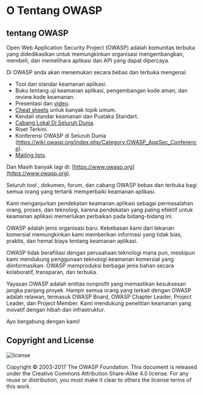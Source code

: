# O Tentang OWASP

## tentang OWASP

Open Web Application Security Project (OWASP) adalah komunitas terbuka yang didedikasikan untuk memungkinkan organisasi mengembangkan, membeli, dan memelihara aplikasi dan API yang dapat dipercaya.

Di OWASP anda akan menemukan secara bebas dan terbuka mengenai:

* Tool dan standar keamanan aplikasi.
* Buku tentang uji keamanan aplikasi, pengembangan kode aman, dan review kode keamanan.
* Presentasi dan [video](https://www.youtube.com/user/OWASPGLOBAL).
* [Cheat sheets](https://wiki.owasp.org/index.php/OWASP_Cheat_Sheet_Series) untuk banyak topik umum.
* Kendali standar keamanan dan Pustaka Standart.
* [Cabang Lokal Di Seluruh Dunia](https://wiki.owasp.org/index.php/OWASP_Chapter).
* Riset Terkini.
* Konferensi OWASP di Seluruh Dunia (https://wiki.owasp.org/index.php/Category:OWASP_AppSec_Conference).
* [Mailing lists](https://lists.owasp.org/mailman/listinfo).

Dan Masih banyak lagi di: [https://www.owasp.org](https://www.owasp.org).

Seluruh tool , dokumen, forum, dan cabang OWASP bebas dan terbuka bagi semua orang yang tertarik memperbaiki keamanan aplikasi. 

Kami menganjurkan pendekatan keamanan aplikasi sebagai permasalahan orang, proses, dan teknologi, karena pendekatan yang paling efektif untuk keamanan aplikasi memerlukan perbaikan pada bidang-bidang ini.

OWASP adalah jenis organisasi baru. Kebebasan kami dari tekanan komersial memungkinkan kami memberikan informasi yang tidak bias, praktis, dan hemat biaya tentang keamanan aplikasi.

OWASP tidak berafiliasi dengan perusahaan teknologi mana pun, meskipun kami mendukung penggunaan teknologi keamanan komersial yang diinformasikan. OWASP memproduksi berbagai jenis bahan secara kolaboratif, transparan, dan terbuka.

Yayasan OWASP adalah entitas nonprofit yang memastikan kesuksesan jangka panjang proyek. Hampir semua orang yang terkait dengan OWASP adalah relawan, termasuk OWASP Board, OWASP Chapter Leader, Project Leader, dan Project Member. Kami mendukung penelitian keamanan yang inovatif dengan hibah dan infrastruktur.

Ayo bergabung dengan kami!

## Copyright and License

![license](images/license.png)

Copyright © 2003-2017 The OWASP Foundation. This document is released under the Creative Commons Attribution Share-Alike 4.0 license. For any reuse or distribution, you must make it clear to others the license terms of this work.
